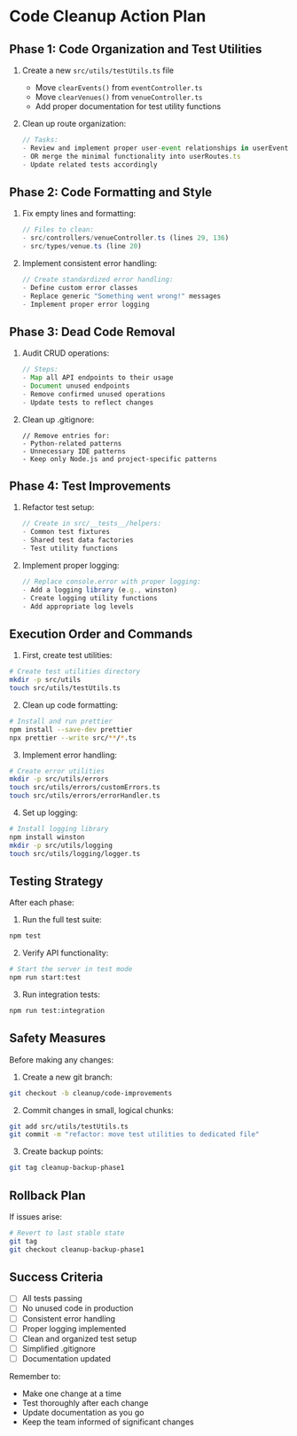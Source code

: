 # Code Cleanup Action Plan

## Phase 1: Code Organization and Test Utilities
1. Create a new `src/utils/testUtils.ts` file
   - Move `clearEvents()` from `eventController.ts`
   - Move `clearVenues()` from `venueController.ts`
   - Add proper documentation for test utility functions

2. Clean up route organization:
   ```typescript
   // Tasks:
   - Review and implement proper user-event relationships in userEventRoutes.ts
   - OR merge the minimal functionality into userRoutes.ts
   - Update related tests accordingly
   ```

## Phase 2: Code Formatting and Style
1. Fix empty lines and formatting:
   ```typescript
   // Files to clean:
   - src/controllers/venueController.ts (lines 29, 136)
   - src/types/venue.ts (line 20)
   ```

2. Implement consistent error handling:
   ```typescript
   // Create standardized error handling:
   - Define custom error classes
   - Replace generic "Something went wrong!" messages
   - Implement proper error logging
   ```

## Phase 3: Dead Code Removal
1. Audit CRUD operations:
   ```typescript
   // Steps:
   - Map all API endpoints to their usage
   - Document unused endpoints
   - Remove confirmed unused operations
   - Update tests to reflect changes
   ```

2. Clean up .gitignore:
   ```
   // Remove entries for:
   - Python-related patterns
   - Unnecessary IDE patterns
   - Keep only Node.js and project-specific patterns
   ```

## Phase 4: Test Improvements
1. Refactor test setup:
   ```typescript
   // Create in src/__tests__/helpers:
   - Common test fixtures
   - Shared test data factories
   - Test utility functions
   ```

2. Implement proper logging:
   ```typescript
   // Replace console.error with proper logging:
   - Add a logging library (e.g., winston)
   - Create logging utility functions
   - Add appropriate log levels
   ```

## Execution Order and Commands

1. First, create test utilities:
```bash
# Create test utilities directory
mkdir -p src/utils
touch src/utils/testUtils.ts
```

2. Clean up code formatting:
```bash
# Install and run prettier
npm install --save-dev prettier
npx prettier --write src/**/*.ts
```

3. Implement error handling:
```bash
# Create error utilities
mkdir -p src/utils/errors
touch src/utils/errors/customErrors.ts
touch src/utils/errors/errorHandler.ts
```

4. Set up logging:
```bash
# Install logging library
npm install winston
mkdir -p src/utils/logging
touch src/utils/logging/logger.ts
```

## Testing Strategy

After each phase:
1. Run the full test suite:
```bash
npm test
```

2. Verify API functionality:
```bash
# Start the server in test mode
npm run start:test
```

3. Run integration tests:
```bash
npm run test:integration
```

## Safety Measures

Before making any changes:
1. Create a new git branch:
```bash
git checkout -b cleanup/code-improvements
```

2. Commit changes in small, logical chunks:
```bash
git add src/utils/testUtils.ts
git commit -m "refactor: move test utilities to dedicated file"
```

3. Create backup points:
```bash
git tag cleanup-backup-phase1
```

## Rollback Plan

If issues arise:
```bash
# Revert to last stable state
git tag
git checkout cleanup-backup-phase1
```

## Success Criteria

- [ ] All tests passing
- [ ] No unused code in production
- [ ] Consistent error handling
- [ ] Proper logging implemented
- [ ] Clean and organized test setup
- [ ] Simplified .gitignore
- [ ] Documentation updated

Remember to:
- Make one change at a time
- Test thoroughly after each change
- Update documentation as you go
- Keep the team informed of significant changes 